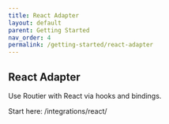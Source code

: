 ```yaml
---
title: React Adapter
layout: default
parent: Getting Started
nav_order: 4
permalink: /getting-started/react-adapter
---
```


## React Adapter

Use Routier with React via hooks and bindings.

Start here: /integrations/react/
